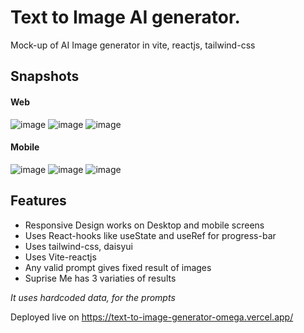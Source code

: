 # Text to Image AI generator.
Mock-up of AI Image generator in vite, reactjs, tailwind-css

## Snapshots
#### Web
![image](https://user-images.githubusercontent.com/116620586/230606502-ffb36d93-402d-4f97-be3a-d0bab35f5f7b.png)
![image](https://user-images.githubusercontent.com/116620586/230606547-9289ae44-24e2-41f2-9d51-8195ac23f51c.png)
![image](https://user-images.githubusercontent.com/116620586/230606394-741dc66e-6c82-478d-9ed3-d09236e0a78e.png)

#### Mobile
![image](https://user-images.githubusercontent.com/116620586/230606636-d65de653-0988-47ec-9ab1-f9eef05fe1e5.png)
![image](https://user-images.githubusercontent.com/116620586/230606676-e56fa9a3-60a0-4e1a-8022-02e02bde8ea7.png)
![image](https://user-images.githubusercontent.com/116620586/230606705-b0a9672e-45ad-43ad-ac21-350cc1d3d241.png)




## Features
- Responsive Design works on Desktop and mobile screens
- Uses React-hooks like useState and useRef for progress-bar
- Uses tailwind-css, daisyui
- Uses Vite-reactjs
- Any valid prompt gives fixed result of images
- Suprise Me has 3 variaties of results

*It uses hardcoded data, for the prompts*
 
 Deployed live on https://text-to-image-generator-omega.vercel.app/
